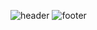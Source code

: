 ![header](https://capsule-render.vercel.app/api?type=wave&color=auto&height=300&section=header&text=TheSalt&fontSize=90)
![footer](https://capsule-render.vercel.app/api?section=footer)
